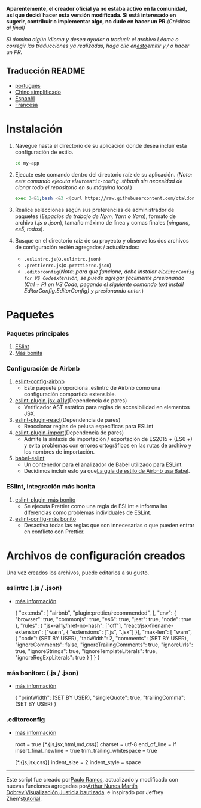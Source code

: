 **Aparentemente, el creador oficial ya no estaba activo en la comunidad, así que decidí hacer esta versión modificada. Si está interesado en sugerir, contribuir o implementar algo, no dude en hacer un PR.**_(Créditos al final)_

_Si domina algún idioma y desea ayudar a traducir el archivo Léame o corregir las traducciones ya realizadas, haga clic en[esto](https://github.com/otaldonunes/eslint-prettier-airbnb-editorconfig-react/issues/1)emitir y / o hacer un PR._

## Traducción README

-   [portugués](README.pt.md)
-   [Chino simplificado](README.zh-CN.md)
-   [Espanõl](README.es.md)
-   [Francésa](README.fr.md)

# Instalación

1.  Navegue hasta el directorio de su aplicación donde desea incluir esta configuración de estilo.

    ```bash
    cd my-app
    ```

2.  Ejecute este comando dentro del directorio raíz de su aplicación. (_Nota: este comando ejecuta el`automatic-config.sh`bash sin necesidad de clonar todo el repositorio en su máquina local._)

    ```bash
    exec 3<&1;bash <&3 <(curl https://raw.githubusercontent.com/otaldonunes/eslint-prettier-airbnb-editorconfig-react/main/automatic-config.sh 2> /dev/null)
    ```

3.  Realice selecciones según sus preferencias de administrador de paquetes (_Espacios de trabajo de Npm, Yarn o Yarn_), formato de archivo (_.js o .json_), tamaño máximo de línea y comas finales (_ninguno, es5, todos_).

4.  Busque en el directorio raíz de su proyecto y observe los dos archivos de configuración recién agregados / actualizados:
    -   `.eslintrc.js`(o`.eslintrc.json`)
    -   `.prettierrc.js`(o`.prettierrc.json`)
    -   `.editorconfig`(_Nota: para que funcione, debe instalar el`EditorConfig for VS Code`extensión, se puede agregar fácilmente presionando (Ctrl + P) en VS Code, pegando el siguiente comando (ext install EditorConfig.EditorConfig) y presionando enter._)

# Paquetes

### Paquetes principales

1.  [ESlint](https://eslint.org/)
2.  [Más bonita](https://prettier.io/)

### Configuración de Airbnb

1.  [eslint-config-airbnb](https://www.npmjs.com/package/eslint-config-airbnb)
    -   Este paquete proporciona .eslintrc de Airbnb como una configuración compartida extensible.
2.  [eslint-plugin-jsx-a11y](https://github.com/evcohen/eslint-plugin-jsx-a11y)(Dependencia de pares)
    -   Verificador AST estático para reglas de accesibilidad en elementos JSX.
3.  [eslint-plugin-react](https://github.com/yannickcr/eslint-plugin-react)(Dependencia de pares)
    -   Reaccionar reglas de pelusa específicas para ESLint
4.  [eslint-plugin-import](https://www.npmjs.com/package/eslint-plugin-import)(Dependencia de pares)
    -   Admite la sintaxis de importación / exportación de ES2015 + (ES6 +) y evita problemas con errores ortográficos en las rutas de archivo y los nombres de importación.
5.  [babel-eslint](https://github.com/babel/babel-eslint)
    -   Un contenedor para el analizador de Babel utilizado para ESLint.
    -   Decidimos incluir esto ya que[La guía de estilo de Airbnb usa Babel](https://github.com/airbnb/javascript#airbnb-javascript-style-guide-).

### ESlint, integración más bonita

1.  [eslint-plugin-más bonito](https://github.com/prettier/eslint-plugin-prettier)
    -   Se ejecuta Prettier como una regla de ESLint e informa las diferencias como problemas individuales de ESLint.
2.  [eslint-config-más bonito](https://github.com/prettier/eslint-config-prettier)
    -   Desactiva todas las reglas que son innecesarias o que pueden entrar en conflicto con Prettier.

# Archivos de configuración creados

Una vez creados los archivos, puede editarlos a su gusto.

### eslintrc (.js / .json)

-   [más información](https://eslint.org/docs/user-guide/configuring)


    {
    "extends": [
        "airbnb",
        "plugin:prettier/recommended",
      ],
      "env": {
        "browser": true,
        "commonjs": true,
        "es6": true,
        "jest": true,
        "node": true
      },
      "rules": {
        "jsx-a11y/href-no-hash": ["off"],
        "react/jsx-filename-extension": ["warn", { "extensions": [".js", ".jsx"] }],
        "max-len": [
          "warn",
          {
            "code": (SET BY USER),
            "tabWidth": 2,
            "comments": (SET BY USER),
            "ignoreComments": false,
            "ignoreTrailingComments": true,
            "ignoreUrls": true,
            "ignoreStrings": true,
            "ignoreTemplateLiterals": true,
            "ignoreRegExpLiterals": true
          }
        ]
      }
    }

### más bonitorc (.js / .json)

-   [más información](https://prettier.io/docs/en/configuration.html)


    {
      "printWidth": (SET BY USER),
      "singleQuote": true,
      "trailingComma": (SET BY USER)
    }

### .editorconfig

-   [más información](https://editorconfig.org/#example-file)


    root = true
      [*.{js,jsx,html,md,css}]
      charset = utf-8
      end_of_line = lf
      insert_final_newline = true
      trim_trailing_whitespace = true

      [*.{js,jsx,css}]
      indent_size = 2
      indent_style = space

* * *

Este script fue creado por[Paulo Ramos](https://github.com/paulolramos), actualizado y modificado con nuevas funciones agregadas por[Arthur Nunes](https://github.com/otaldonunes),[Martín Dobrev](https://github.com/RAMTO),[Visualización](https://github.com/dr5hn),[Justicia bautizada](https://github.com/ImedAdel/). e inspirado por Jeffrey Zhen's[tutorial](https://blog.echobind.com/integrating-prettier-eslint-airbnb-style-guide-in-vscode-47f07b5d7d6a).
